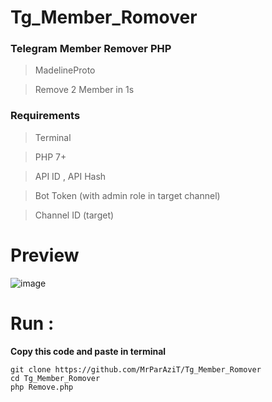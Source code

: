 # Tg_Member_Romover
### Telegram Member Remover PHP

> MadelineProto

> Remove 2 Member in 1s

### Requirements

> Terminal

> PHP 7+

> API ID , API Hash

> Bot Token (with admin role in target channel)

> Channel ID (target)

# Preview
 ![image](https://www.uplooder.net/img/image/44/b61138360e08b27471138b876d80d2dc/IMG-20221127-143058.jpg)

# Run :
<b>Copy this code and paste in terminal</b>

```
git clone https://github.com/MrParAziT/Tg_Member_Romover
cd Tg_Member_Romover
php Remove.php
```
